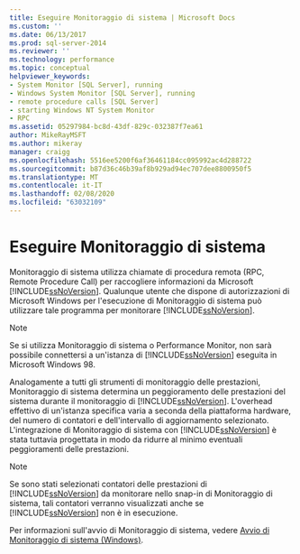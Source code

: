 ```yaml
---
title: Eseguire Monitoraggio di sistema | Microsoft Docs
ms.custom: ''
ms.date: 06/13/2017
ms.prod: sql-server-2014
ms.reviewer: ''
ms.technology: performance
ms.topic: conceptual
helpviewer_keywords:
- System Monitor [SQL Server], running
- Windows System Monitor [SQL Server], running
- remote procedure calls [SQL Server]
- starting Windows NT System Monitor
- RPC
ms.assetid: 05297984-bc8d-43df-829c-032387f7ea61
author: MikeRayMSFT
ms.author: mikeray
manager: craigg
ms.openlocfilehash: 5516ee5200f6af36461184cc095992ac4d288722
ms.sourcegitcommit: b87d36c46b39af8b929ad94ec707dee8800950f5
ms.translationtype: MT
ms.contentlocale: it-IT
ms.lasthandoff: 02/08/2020
ms.locfileid: "63032109"
---
```

# <a name="run-system-monitor"></a>Eseguire Monitoraggio di sistema
  Monitoraggio di sistema utilizza chiamate di procedura remota (RPC, Remote Procedure Call) per raccogliere informazioni da Microsoft [!INCLUDE[ssNoVersion](../../includes/ssnoversion-md.md)]. Qualunque utente che dispone di autorizzazioni di Microsoft Windows per l'esecuzione di Monitoraggio di sistema può utilizzare tale programma per monitorare [!INCLUDE[ssNoVersion](../../includes/ssnoversion-md.md)].  
  
> [!NOTE]  
>  Se si utilizza Monitoraggio di sistema o Performance Monitor, non sarà possibile connettersi a un'istanza di [!INCLUDE[ssNoVersion](../../includes/ssnoversion-md.md)] eseguita in Microsoft Windows 98.  
  
 Analogamente a tutti gli strumenti di monitoraggio delle prestazioni, Monitoraggio di sistema determina un peggioramento delle prestazioni del sistema durante il monitoraggio di [!INCLUDE[ssNoVersion](../../includes/ssnoversion-md.md)]. L'overhead effettivo di un'istanza specifica varia a seconda della piattaforma hardware, del numero di contatori e dell'intervallo di aggiornamento selezionato. L'integrazione di Monitoraggio di sistema con [!INCLUDE[ssNoVersion](../../includes/ssnoversion-md.md)] è stata tuttavia progettata in modo da ridurre al minimo eventuali peggioramenti delle prestazioni.  
  
> [!NOTE]  
>  Se sono stati selezionati contatori delle prestazioni di [!INCLUDE[ssNoVersion](../../includes/ssnoversion-md.md)] da monitorare nello snap-in di Monitoraggio di sistema, tali contatori verranno visualizzati anche se [!INCLUDE[ssNoVersion](../../includes/ssnoversion-md.md)] non è in esecuzione.  
  
 Per informazioni sull'avvio di Monitoraggio di sistema, vedere [Avvio di Monitoraggio di sistema &#40;Windows&#41;](../performance/start-system-monitor-windows.md).  
  
  
